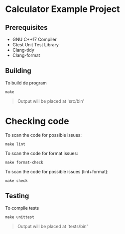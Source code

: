 # Calculator Example Project

## Prerequisites
- GNU C++17 Compiler
- Gtest Unit Test Library
- Clang-tidy
- Clang-format


## Building

To build de program
```
make
```

> Output will be placed at 'src/bin'

# Checking code

To scan the code for possible issues:
```
make lint
```

To scan the code for format issues:
```
make format-check
```

To scan the code for possible issues (lint+format):
```
make check
```

## Testing

To compile tests
```
make unittest
```

> Output will be placed at 'tests/bin'